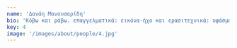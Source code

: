 ```yaml
---
name: 'Δανάη Μανουσαρίδη'
bio: 'Kόβω και ράβω. επαγγελματικά: εικόνα-ήχο και ερασιτεχνικά: υφάσματα-κουμπιά. με αγάπη.'
key: 4
image: '/images/about/people/4.jpg'
---
```

